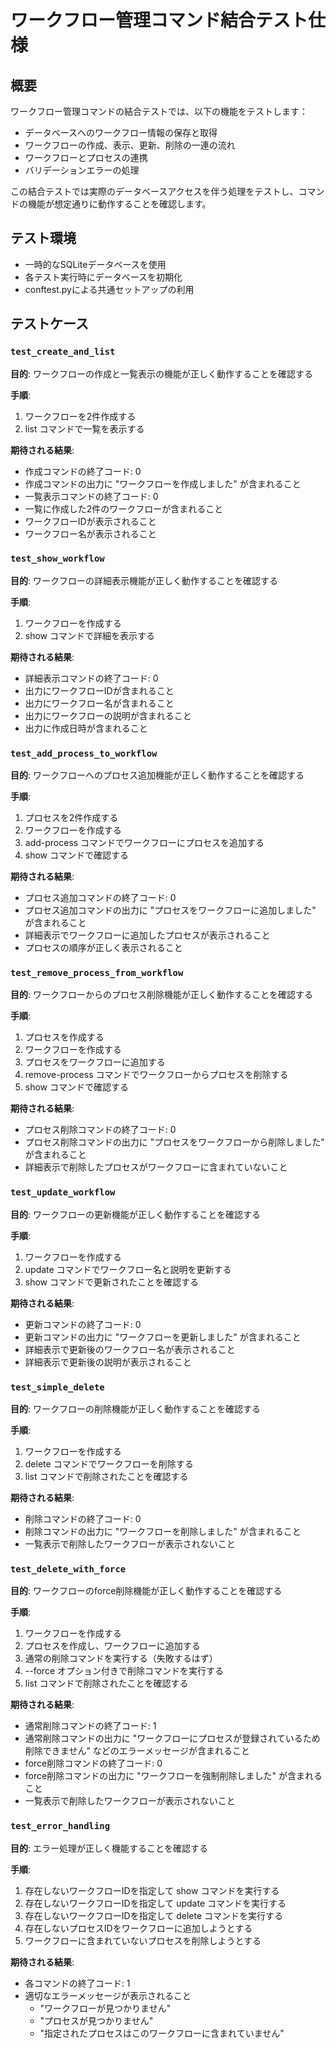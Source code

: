 # ワークフロー管理コマンド結合テスト仕様

## 概要

ワークフロー管理コマンドの結合テストでは、以下の機能をテストします：

- データベースへのワークフロー情報の保存と取得
- ワークフローの作成、表示、更新、削除の一連の流れ
- ワークフローとプロセスの連携
- バリデーションエラーの処理

この結合テストでは実際のデータベースアクセスを伴う処理をテストし、コマンドの機能が想定通りに動作することを確認します。

## テスト環境

- 一時的なSQLiteデータベースを使用
- 各テスト実行時にデータベースを初期化
- conftest.pyによる共通セットアップの利用

## テストケース

### `test_create_and_list`

**目的**: ワークフローの作成と一覧表示の機能が正しく動作することを確認する

**手順**:
1. ワークフローを2件作成する
2. list コマンドで一覧を表示する

**期待される結果**:
- 作成コマンドの終了コード: 0
- 作成コマンドの出力に "ワークフローを作成しました" が含まれること
- 一覧表示コマンドの終了コード: 0
- 一覧に作成した2件のワークフローが含まれること
- ワークフローIDが表示されること
- ワークフロー名が表示されること

### `test_show_workflow`

**目的**: ワークフローの詳細表示機能が正しく動作することを確認する

**手順**:
1. ワークフローを作成する
2. show コマンドで詳細を表示する

**期待される結果**:
- 詳細表示コマンドの終了コード: 0
- 出力にワークフローIDが含まれること
- 出力にワークフロー名が含まれること
- 出力にワークフローの説明が含まれること
- 出力に作成日時が含まれること

### `test_add_process_to_workflow`

**目的**: ワークフローへのプロセス追加機能が正しく動作することを確認する

**手順**:
1. プロセスを2件作成する
2. ワークフローを作成する
3. add-process コマンドでワークフローにプロセスを追加する
4. show コマンドで確認する

**期待される結果**:
- プロセス追加コマンドの終了コード: 0
- プロセス追加コマンドの出力に "プロセスをワークフローに追加しました" が含まれること
- 詳細表示でワークフローに追加したプロセスが表示されること
- プロセスの順序が正しく表示されること

### `test_remove_process_from_workflow`

**目的**: ワークフローからのプロセス削除機能が正しく動作することを確認する

**手順**:
1. プロセスを作成する
2. ワークフローを作成する
3. プロセスをワークフローに追加する
4. remove-process コマンドでワークフローからプロセスを削除する
5. show コマンドで確認する

**期待される結果**:
- プロセス削除コマンドの終了コード: 0
- プロセス削除コマンドの出力に "プロセスをワークフローから削除しました" が含まれること
- 詳細表示で削除したプロセスがワークフローに含まれていないこと

### `test_update_workflow`

**目的**: ワークフローの更新機能が正しく動作することを確認する

**手順**:
1. ワークフローを作成する
2. update コマンドでワークフロー名と説明を更新する
3. show コマンドで更新されたことを確認する

**期待される結果**:
- 更新コマンドの終了コード: 0
- 更新コマンドの出力に "ワークフローを更新しました" が含まれること
- 詳細表示で更新後のワークフロー名が表示されること
- 詳細表示で更新後の説明が表示されること

### `test_simple_delete`

**目的**: ワークフローの削除機能が正しく動作することを確認する

**手順**:
1. ワークフローを作成する
2. delete コマンドでワークフローを削除する
3. list コマンドで削除されたことを確認する

**期待される結果**:
- 削除コマンドの終了コード: 0
- 削除コマンドの出力に "ワークフローを削除しました" が含まれること
- 一覧表示で削除したワークフローが表示されないこと

### `test_delete_with_force`

**目的**: ワークフローのforce削除機能が正しく動作することを確認する

**手順**:
1. ワークフローを作成する
2. プロセスを作成し、ワークフローに追加する
3. 通常の削除コマンドを実行する（失敗するはず）
4. --force オプション付きで削除コマンドを実行する
5. list コマンドで削除されたことを確認する

**期待される結果**:
- 通常削除コマンドの終了コード: 1
- 通常削除コマンドの出力に "ワークフローにプロセスが登録されているため削除できません" などのエラーメッセージが含まれること
- force削除コマンドの終了コード: 0
- force削除コマンドの出力に "ワークフローを強制削除しました" が含まれること
- 一覧表示で削除したワークフローが表示されないこと

### `test_error_handling`

**目的**: エラー処理が正しく機能することを確認する

**手順**:
1. 存在しないワークフローIDを指定して show コマンドを実行する
2. 存在しないワークフローIDを指定して update コマンドを実行する
3. 存在しないワークフローIDを指定して delete コマンドを実行する
4. 存在しないプロセスIDをワークフローに追加しようとする
5. ワークフローに含まれていないプロセスを削除しようとする

**期待される結果**:
- 各コマンドの終了コード: 1
- 適切なエラーメッセージが表示されること
  - "ワークフローが見つかりません"
  - "プロセスが見つかりません"
  - "指定されたプロセスはこのワークフローに含まれていません" 